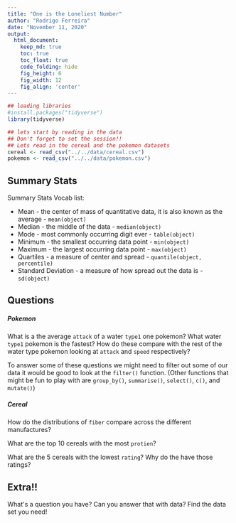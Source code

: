 ```yaml
---
title: "One is the Loneliest Number"
author: "Rodrigo Ferreira"
date: "November 11, 2020"
output:
  html_document:  
    keep_md: true
    toc: true
    toc_float: true
    code_folding: hide
    fig_height: 6
    fig_width: 12
    fig_align: 'center'
---
```



```r
## loading libraries
#install.packages("tidyverse")
library(tidyverse)
```


```r
## lets start by reading in the data 
## Don't forget to set the session!!
## Lets read in the cereal and the pokemon datasets
cereal <- read_csv("../../data/cereal.csv")
pokemon <- read_csv("../../data/pokemon.csv")
```


## Summary Stats

Summary Stats Vocab list:

 * Mean - the center of mass of quantitative data, it is also known as the average - `mean(object)`
 * Median -  the middle of the data - `median(object)`
 * Mode - most commonly occurring digit ever - `table(object)`
 * Minimum - the smallest occurring data point - `min(object)`
 * Maximum - the largest occurring data point - `max(object)`
 * Quartiles - a measure of center and spread - `quantile(object, percentile)`
 * Standard Deviation - a measure of how spread out the data is - `sd(object)`
 
 
## Questions

##### Pokemon
 
What is a the average `attack` of a water `type1` one pokemon? What water `type1` pokemon is the fastest? How do these compare with the rest of the water type pokemon looking at `attack` and `speed` respectively?
 
To answer some of these questions we might need to filter out some of our data it would be good to look at the `filter()` function. (Other functions that might be fun to play with are `group_by()`, `summarise()`, `select()`, `c()`, and `mutate()`)
 


 
 
##### Cereal

How do the distributions of `fiber` compare across the different manufactures? 





What are the top 10 cereals with the most `protien`?




What are the 5 cereals with the lowest `rating`? Why do the have those ratings?





## Extra!!

What's a question you have? Can you answer that with data? Find the data set you need!


 
 
 



